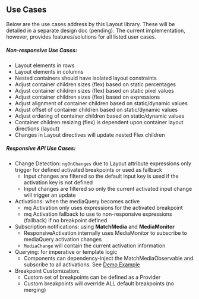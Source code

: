 ## Use Cases

Below are the use cases address by this Layout library. These will be detailed in a separate design doc (pending). The current implementation, however, provides features/solutions for all listed user cases. 

##### Non-responsive Use Cases:

*  Layout elements in rows
*  Layout elements in columns
*  Nested containers should have isolated layout constraints
*  Adjust container children sizes (flex) based on static percentages
*  Adjust container children sizes (flex) based on static pixel values
*  Adjust container children sizes (flex) based on expressions
*  Adjust alignment of container children based on static/dynamic values
*  Adjust offset of container children based on static/dynamic values
*  Adjust ordering of container children based on static/dynamic values
*  Container children resizing (flex) is dependent upon container layout directions (layout)
*  Changes in Layout directives will update nested Flex children 

##### Responsive API Use Cases:

* Change Detection: `ngOnChanges` due to Layout attribute expressions only trigger for defined activated breakpoints or used as fallback
  *  Input changes are filtered so the default input key is used if the activation key is not defined
  *  Input changes are filtered so only the current activated input change will trigger an update
* Activations: when the mediaQuery becomes active
  *  mq Activation only uses expressions for the activated breakpoint 
  *  mq Activation fallback to use to non-responsive expressions (fallback) if no breakpoint defined
* Subscription notifications: using **MatchMedia** and **MediaMonitor**
  *   ResponsiveActivation internally uses MediaMonitor to subscribe to mediaQuery activation changes
  *  `MediaChange` will contain the current activation information
* Querying: for imperative or template logic 
  *  Components can dependency-inject the MatchMediaObservable and subscribe to all activations. See [Demo Example](https://github.com/angular/flex-layout/blob/master/src/demo-app/app/docs-layout-responsive/responsiveFlexOrder.demo.ts#L59)
* Breakpoint Customization:
  * Custom set of breakpoints can be defined as a Provider
  * Custom breakpoints will override ALL default breakpoints (no merging)
 